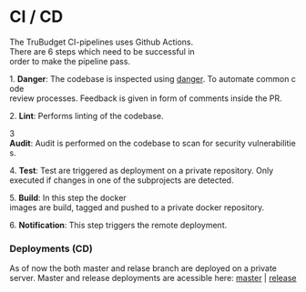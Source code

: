 # CI / CD

The TruBudget CI-pipelines uses Github Actions. There are 6 steps which need to be successful in order to make the pipeline pass.

1. **Danger**: The codebase is inspected using [danger](https://danger.systems/js/). To automate common code review processes. Feedback is given in form of comments inside the PR.

2. **Lint**: Performs linting of the codebase.

3 **Audit**: Audit is performed on the codebase to scan for security vulnerabilities.

4. **Test**: Test are triggered as deployment on a private repository. Only executed if changes in one of the subprojects are detected.

5. **Build**: In this step the docker images are build, tagged and pushed to a private docker repository.

6. **Notification**: This step triggers the remote deployment.

### Deployments (CD)
As of now the both master and relase branch are deployed on a private server. Master and release deployments are acessible here: [master](https://a-trubudget-master.do4.sixmarkets.net/login) | [release](https://a-trubudget-1-x-x-release.do4.sixmarkets.net/login)